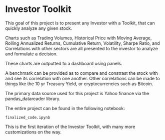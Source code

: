 # Investor Toolkit

This goal of this project is to present any Investor with a Toolkit, that can quickly analyze any given stock.

Charts such as Trading Volumes, Historical Price with Moving Average, Rolling Annualized Returns, Cumulative Return, Volatility, Sharpe Ratio, and Correlations with other sectors are all presented to the investor to analyze and formulate a decision.

These charts are outputted to a dashboard using panels.

A benchmark can be provided as to compare and constrast the stock with and see its correlation with one another.
Other correlations can be made to things like the 10 yr Treasury Yield, or cryptocurrencies such as Bitcoin.

The primary data source used for this project is Yahoo finance via the pandas_datareader library.

The entire project can be found in the following notebook:

    finalized_code.ipynb
    
This is the first iteration of the Investor Toolkit, with many more customizations on the way.